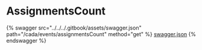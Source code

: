 # AssignmentsCount

{% swagger src="../../../.gitbook/assets/swagger.json" path="/cada/events/assignmentsCount" method="get" %}
[swagger.json](../../../.gitbook/assets/swagger.json)
{% endswagger %}
